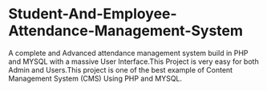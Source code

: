 # Student-And-Employee-Attendance-Management-System


A complete and Advanced attendance management system build in PHP and MYSQL with a massive User Interface.This Project is very easy for both Admin and Users.This project is one of the best example of Content Management System (CMS) Using PHP and MYSQL.
